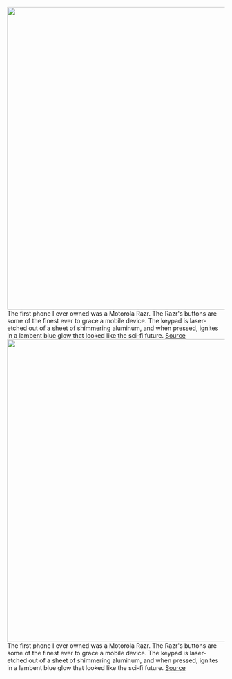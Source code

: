 <img src='https://cdn.vox-cdn.com/thumbor/aJ_qevBGqhdfvbLPcObNo068-Dc=/0x0:2040x1360/1200x800/filters:focal(813x503:1139x829)/cdn.vox-cdn.com/uploads/chorus_image/image/70326289/akrales_211228_4946_0050.0.jpg' width='700px' /><br/>
The first phone I ever owned was a Motorola Razr. The Razr's buttons are some of the finest ever to grace a mobile device. The keypad is laser-etched out of a sheet of shimmering aluminum, and when pressed, ignites in a lambent blue glow that looked like the sci-fi future.
<a href='https://www.theverge.com/2021/12/29/22857413/motorola-razr-internet-button-flip-phone-data-cellular-charges'> Source <a/><img src='https://cdn.vox-cdn.com/thumbor/aJ_qevBGqhdfvbLPcObNo068-Dc=/0x0:2040x1360/1200x800/filters:focal(813x503:1139x829)/cdn.vox-cdn.com/uploads/chorus_image/image/70326289/akrales_211228_4946_0050.0.jpg' width='700px' /><br/>
The first phone I ever owned was a Motorola Razr. The Razr's buttons are some of the finest ever to grace a mobile device. The keypad is laser-etched out of a sheet of shimmering aluminum, and when pressed, ignites in a lambent blue glow that looked like the sci-fi future.
<a href='https://www.theverge.com/2021/12/29/22857413/motorola-razr-internet-button-flip-phone-data-cellular-charges'> Source <a/>